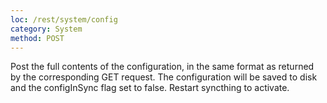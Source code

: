 ```yaml
---
loc: /rest/system/config
category: System
method: POST
---
```


Post the full contents of the configuration, in the same format as returned by the corresponding GET request. The configuration will be saved to disk and the configInSync flag set to false. Restart syncthing to activate.

